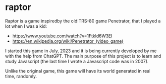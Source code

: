 # raptor
Raptor is a game inspiredby the old TRS-80 game Penetrator, that I played a lot when I was a kid:
- https://www.youtube.com/watch?v=1Ftkld6W3EI
- https://en.wikipedia.org/wiki/Penetrator_(video_game)

I started this game in July, 2023 and it is being currently developed by me with the help from ChatGPT. The main purpose of this project is to learn and study Javascript (the last time I wrote a Javascript code was in 2007).

Unlike the original game, this game will have its world generated in real time, randomly.


